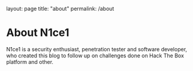 layout: page
title: "about"
permalink: /about

# About N1ce1 

N1ce1 is a security enthusiast, penetration tester and software developer, who created this blog to follow up on challenges done on Hack The Box platform and other.
